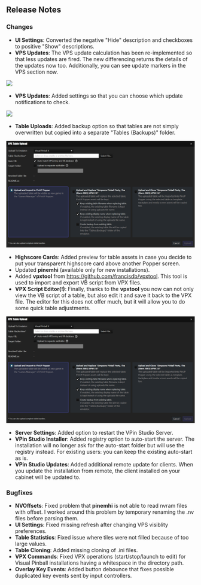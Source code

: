 ## Release Notes

### Changes


- **UI Settings**: Converted the negative "Hide" description and checkboxes to positive "Show" descriptions.
- **VPS Updates**: The VPS update calculation has been re-implemented so that less updates are fired. The new differencing returns the details of the updates now too. Additionally, you can see update markers in the VPS section now.
  
<img src="https://raw.githubusercontent.com/syd711/vpin-studio/main/documentation/vps/update-markers.png" width="300" />

- **VPS Updates**: Added settings so that you can choose which update notifications to check.

<img src="https://raw.githubusercontent.com/syd711/vpin-studio/main/documentation/preferences/ui-settings.png" width="500" />

- **Table Uploads**: Added backup option so that tables are not simply overwritten but copied into a separate "Tables (Backups)" folder.

<img src="https://raw.githubusercontent.com/syd711/vpin-studio/main/documentation/tables/uploads.png" width="600" />

- **Highscore Cards**: Added preview for table assets in case you decide to put your transparent highscore card above another Popper screen.
- Updated **pinemhi** (available only for new installations).
- Added **vpxtool** from https://github.com/francisdb/vpxtool. This tool is used to import and export VB script from VPX files.
- **VPX Script Editor(!)**: Finally, thanks to the **vpxtool** you now can not only view the VB script of a table, but also edit it and save it back to the VPX file. The editor for this does not offer much, but it will allow you to do some quick table adjustments.
  
<img src="https://raw.githubusercontent.com/syd711/vpin-studio/main/documentation/tables/uploads.png" width="600" />

- **Server Settings**: Added option to restart the VPin Studio Server.
- **VPin Studio Installer**: Added registry option to auto-start the server. The installation will no longer ask for the auto-start folder but will use the registry instead. For existing users: you can keep the existing auto-start as is.
- **VPin Studio Updates**: Added additional remote update for clients. When you update the installation from remote, the client installed on your cabinet will be updated to.

### Bugfixes

- **NVOffsets**: Fixed problem that **pinemhi** is not able to read nvram files with offset. I worked around this problem by temporary renaming the .nv files before parsing them.
- **UI Settings**: Fixed missing refresh after changing VPS visiblity preferences.
- **Table Statistics**: Fixed issue where tiles were not filled because of too large values.
- **Table Cloning**: Added missing cloning of .ini files.
- **VPX Commands**: Fixed VPX operations (start/stop/launch to edit) for Visual Pinball installations having a whitespace in the directory path.
- **Overlay Key Events**: Added button debounce that fixes possible duplicated key events sent by input controllers.